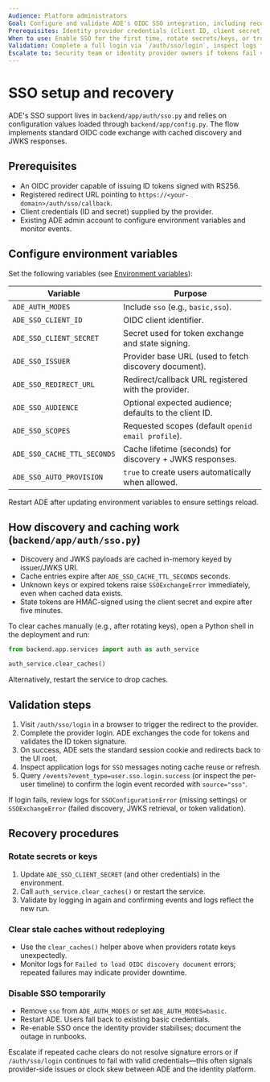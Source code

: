 ```yaml
---
Audience: Platform administrators
Goal: Configure and validate ADE's OIDC SSO integration, including recovery procedures for rotating secrets or clearing caches.
Prerequisites: Identity provider credentials (client ID, client secret), redirect URL registered with the provider, and ADE admin access.
When to use: Enable SSO for the first time, rotate secrets/keys, or troubleshoot login issues specific to the OIDC flow.
Validation: Complete a full login via `/auth/sso/login`, inspect logs for cache behaviour, and confirm `user.sso.login.*` events are recorded.
Escalate to: Security team or identity provider owners if tokens fail validation or cache resets do not resolve login errors.
---
```


# SSO setup and recovery

ADE's SSO support lives in `backend/app/auth/sso.py` and relies on configuration values loaded through `backend/app/config.py`. The flow implements standard OIDC code exchange with cached discovery and JWKS responses.

## Prerequisites

- An OIDC provider capable of issuing ID tokens signed with RS256.
- Registered redirect URL pointing to `https://<your-domain>/auth/sso/callback`.
- Client credentials (ID and secret) supplied by the provider.
- Existing ADE admin account to configure environment variables and monitor events.

## Configure environment variables

Set the following variables (see [Environment variables](../reference/environment-variables.md)):

| Variable | Purpose |
| --- | --- |
| `ADE_AUTH_MODES` | Include `sso` (e.g., `basic,sso`). |
| `ADE_SSO_CLIENT_ID` | OIDC client identifier. |
| `ADE_SSO_CLIENT_SECRET` | Secret used for token exchange and state signing. |
| `ADE_SSO_ISSUER` | Provider base URL (used to fetch discovery document). |
| `ADE_SSO_REDIRECT_URL` | Redirect/callback URL registered with the provider. |
| `ADE_SSO_AUDIENCE` | Optional expected audience; defaults to the client ID. |
| `ADE_SSO_SCOPES` | Requested scopes (default `openid email profile`). |
| `ADE_SSO_CACHE_TTL_SECONDS` | Cache lifetime (seconds) for discovery + JWKS responses. |
| `ADE_SSO_AUTO_PROVISION` | `true` to create users automatically when allowed. |

Restart ADE after updating environment variables to ensure settings reload.

## How discovery and caching work (`backend/app/auth/sso.py`)

- Discovery and JWKS payloads are cached in-memory keyed by issuer/JWKS URI.
- Cache entries expire after `ADE_SSO_CACHE_TTL_SECONDS` seconds.
- Unknown keys or expired tokens raise `SSOExchangeError` immediately, even when cached data exists.
- State tokens are HMAC-signed using the client secret and expire after five minutes.

To clear caches manually (e.g., after rotating keys), open a Python shell in the deployment and run:

```python
from backend.app.services import auth as auth_service

auth_service.clear_caches()
```

Alternatively, restart the service to drop caches.

## Validation steps

1. Visit `/auth/sso/login` in a browser to trigger the redirect to the provider.
2. Complete the provider login. ADE exchanges the code for tokens and validates the ID token signature.
3. On success, ADE sets the standard session cookie and redirects back to the UI root.
4. Inspect application logs for `SSO` messages noting cache reuse or refresh.
5. Query `/events?event_type=user.sso.login.success` (or inspect the per-user timeline) to confirm the login event recorded with `source="sso"`.

If login fails, review logs for `SSOConfigurationError` (missing settings) or `SSOExchangeError` (failed discovery, JWKS retrieval, or token validation).

## Recovery procedures

### Rotate secrets or keys

1. Update `ADE_SSO_CLIENT_SECRET` (and other credentials) in the environment.
2. Call `auth_service.clear_caches()` or restart the service.
3. Validate by logging in again and confirming events and logs reflect the new run.

### Clear stale caches without redeploying

- Use the `clear_caches()` helper above when providers rotate keys unexpectedly.
- Monitor logs for `Failed to load OIDC discovery document` errors; repeated failures may indicate provider downtime.

### Disable SSO temporarily

- Remove `sso` from `ADE_AUTH_MODES` or set `ADE_AUTH_MODES=basic`.
- Restart ADE. Users fall back to existing basic credentials.
- Re-enable SSO once the identity provider stabilises; document the outage in runbooks.

Escalate if repeated cache clears do not resolve signature errors or if `/auth/sso/login` continues to fail with valid credentials—this often signals provider-side issues or clock skew between ADE and the identity platform.
